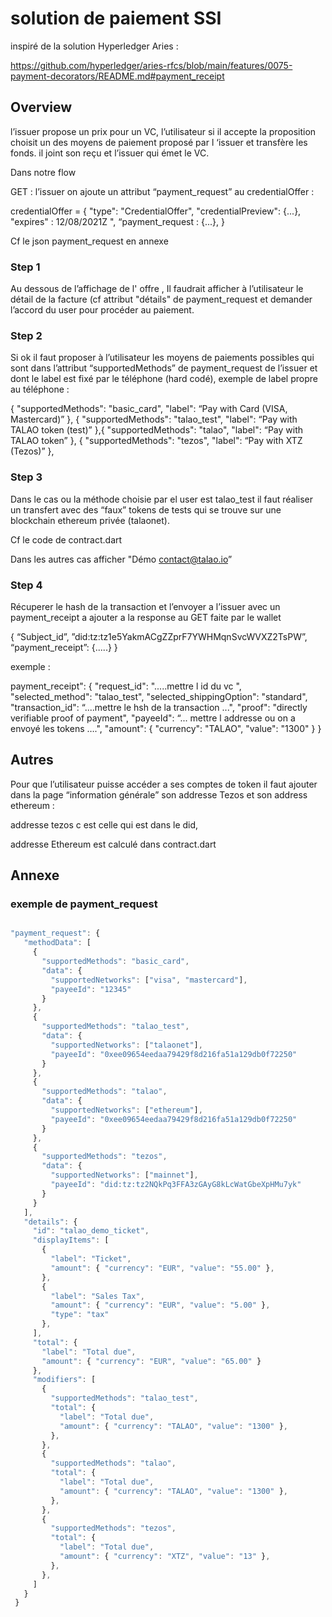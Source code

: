 # solution de paiement SSI
inspiré de la solution Hyperledger Aries :

https://github.com/hyperledger/aries-rfcs/blob/main/features/0075-payment-decorators/README.md#payment_receipt

## Overview

l’issuer propose un  prix pour un VC, l’utilisateur si il accepte la proposition choisit un des moyens de paiement proposé par l ‘issuer et transfère les fonds.
 il joint son reçu et l’issuer qui émet le VC.


Dans notre flow 


GET : l’issuer on ajoute un attribut “payment_request” au credentialOffer :


credentialOffer = {
           "type": "CredentialOffer",
           "credentialPreview": {...},
           "expires" : 12/08/2021Z ",
             “payment_request : {...},
         }

Cf le json payment_request en annexe


### Step 1
Au dessous de l’affichage de l' offre , Il faudrait afficher à l’utilisateur le détail de la facture (cf attribut "détails" de payment_request et demander l’accord du user pour procéder au paiement. 


### Step 2
Si ok il faut proposer à l’utilisateur les moyens de paiements possibles qui sont dans l’attribut “supportedMethods” de payment_request de l’issuer et dont le label est fixé par le téléphone (hard codé), exemple de label propre au téléphone :


{
   "supportedMethods": "basic_card",
   "label": “Pay with Card (VISA, Mastercard)”
 },
 {
   "supportedMethods": "talao_test",
   "label": “Pay with TALAO token (test)”
 },{
   "supportedMethods": "talao",
   "label": “Pay with TALAO token”
 },
 {
   "supportedMethods": "tezos",
   "label": “Pay with XTZ (Tezos)”
 },


### Step 3

Dans le cas ou la méthode choisie par el user est talao_test  il faut réaliser un transfert avec des “faux” tokens de tests qui se trouve sur une blockchain ethereum privée (talaonet).

Cf le code de contract.dart


Dans les autres cas afficher "Démo contact@talao.io”

### Step 4

Récuperer le hash de la transaction et l’envoyer a l’issuer avec un payment_receipt a ajouter a la response au GET faite par le wallet


{
           “Subject_id”, ”did:tz:tz1e5YakmACgZZprF7YWHMqnSvcWVXZ2TsPW”,
            “payment_receipt”: {.....}
}




exemple :


  payment_receipt": {
      "request_id": ".....mettre l id du vc ",
      "selected_method": "talao_test",
      "selected_shippingOption": "standard",
      "transaction_id": “....mettre le hsh de la transaction ...",
      "proof": "directly verifiable proof of payment",
      "payeeId": “... mettre l addresse ou on a envoyé les tokens ….",
      "amount": { "currency": "TALAO", "value": "1300" }
  }




## Autres

Pour que l’utilisateur puisse accéder a ses comptes de token il faut ajouter dans la page “information générale”  son addresse Tezos et son address ethereum :


addresse tezos c est celle qui est dans le did,


 addresse Ethereum est calculé dans contract.dart

## Annexe

### exemple de payment_request


```javascript

"payment_request": {
   "methodData": [
     {
       "supportedMethods": "basic_card",
       "data": {
         "supportedNetworks": ["visa", "mastercard"],
         "payeeId": "12345"
       }
     },
     {
       "supportedMethods": "talao_test",
       "data": {
         "supportedNetworks": ["talaonet"],
         "payeeId": "0xee09654eedaa79429f8d216fa51a129db0f72250"
       }
     },
     {
       "supportedMethods": "talao",
       "data": {
         "supportedNetworks": ["ethereum"],
         "payeeId": "0xee09654eedaa79429f8d216fa51a129db0f72250"
       }
     },
     {
       "supportedMethods": "tezos",
       "data": {
         "supportedNetworks": ["mainnet"],
         "payeeId": "did:tz:tz2NQkPq3FFA3zGAyG8kLcWatGbeXpHMu7yk"
       }
     }
   ],
   "details": {
     "id": "talao_demo_ticket",
     "displayItems": [
       {
         "label": "Ticket",
         "amount": { "currency": "EUR", "value": "55.00" },
       },
       {
         "label": "Sales Tax",
         "amount": { "currency": "EUR", "value": "5.00" },
         "type": "tax"
       },
     ],
     "total": {
       "label": "Total due",
       "amount": { "currency": "EUR", "value": "65.00" }
     },
     "modifiers": [
       {
         "supportedMethods": "talao_test",
         "total": {
           "label": "Total due",
           "amount": { "currency": "TALAO", "value": "1300" },
         },
       },
       {
         "supportedMethods": "talao",
         "total": {
           "label": "Total due",
           "amount": { "currency": "TALAO", "value": "1300" },
         },
       },
       {
         "supportedMethods": "tezos",
         "total": {
           "label": "Total due",
           "amount": { "currency": "XTZ", "value": "13" },
         },
       },
     ]
   }
 }

```
